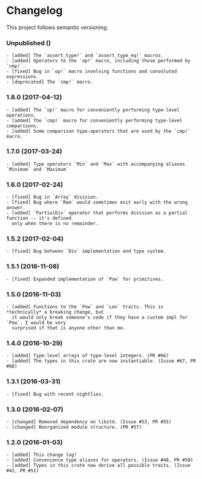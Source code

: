 # Changelog

This project follows semantic versioning.

### Unpublished ()
    - [added] The `assert_type!` and `assert_type_eq!` macros.
    - [added] Operators to the `op!` macro, including those performed by `cmp!`.
    - [fixed] Bug in `op!` macro involving functions and convoluted expressions.
    - [deprecated] The `cmp!` macro.

### 1.8.0 (2017-04-12)
    - [added] The `op!` macro for conveniently performing type-level operations.
    - [added] The `cmp!` macro for conveniently performing type-level comparisons.
    - [added] Some comparison type-operators that are used by the `cmp!` macro.

### 1.7.0 (2017-03-24)
    - [added] Type operators `Min` and `Max` with accompanying aliases `Minimum` and `Maximum`

### 1.6.0 (2017-02-24)
    - [fixed] Bug in `Array` division.
    - [fixed] Bug where `Rem` would sometimes exit early with the wrong answer.
    - [added] `PartialDiv` operator that performs division as a partial function -- it's defined
      only when there is no remainder.

### 1.5.2 (2017-02-04)
    - [fixed] Bug between `Div` implementation and type system.

### 1.5.1 (2016-11-08)
    - [fixed] Expanded implementation of `Pow` for primitives.

### 1.5.0 (2016-11-03)
    - [added] Functions to the `Pow` and `Len` traits. This is *technically* a breaking change, but
      it would only break someone's code if they have a custom impl for `Pow`. I would be very
      surprised if that is anyone other than me.

### 1.4.0 (2016-10-29)
    - [added] Type-level arrays of type-level integers. (PR #66)
    - [added] The types in this crate are now instantiable. (Issue #67, PR #68)

### 1.3.1 (2016-03-31)
    - [fixed] Bug with recent nightlies.

### 1.3.0 (2016-02-07)
    - [changed] Removed dependency on libstd. (Issue #53, PR #55)
    - [changed] Reorganized module structure. (PR #57)

### 1.2.0 (2016-01-03)
    - [added] This change log!
    - [added] Convenience type aliases for operators. (Issue #48, PR #50)
    - [added] Types in this crate now derive all possible traits. (Issue #42, PR #51)
